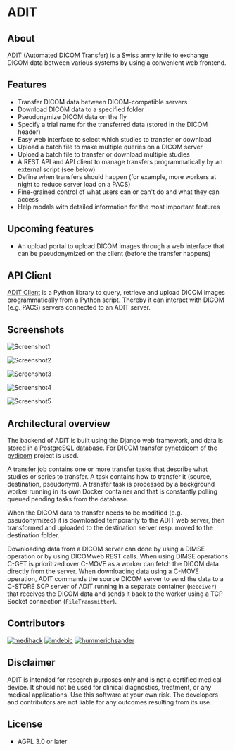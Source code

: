 # ADIT

## About

ADIT (Automated DICOM Transfer) is a Swiss army knife to exchange DICOM data between various systems by using a convenient web frontend.

## Features

- Transfer DICOM data between DICOM-compatible servers
- Download DICOM data to a specified folder
- Pseudonymize DICOM data on the fly
- Specify a trial name for the transferred data (stored in the DICOM header)
- Easy web interface to select which studies to transfer or download
- Upload a batch file to make multiple queries on a DICOM server
- Upload a batch file to transfer or download multiple studies
- A REST API and API client to manage transfers programmatically by an external script (see below)
- Define when transfers should happen (for example, more workers at night to reduce server load on a PACS)
- Fine-grained control of what users can or can't do and what they can access
- Help modals with detailed information for the most important features

## Upcoming features

- An upload portal to upload DICOM images through a web interface that can be pseudonymized on the client (before the transfer happens)

## API Client

[ADIT Client](https://github.com/openradx/adit-client) is a Python library to query, retrieve and upload DICOM images programmatically from a Python script. Thereby it can interact with DICOM (e.g. PACS) servers connected to an ADIT server.

## Screenshots

![Screenshot1](https://github.com/openradx/adit/assets/120626/f03d6af0-510f-4324-95f4-10bf8522fce2)

![Screenshot2](https://github.com/openradx/adit/assets/120626/2b322dd9-0ce3-4e8f-9ca3-a10e00842c62)

![Screenshot3](https://user-images.githubusercontent.com/120626/155511254-95adbed7-ef2e-44bd-aa3b-6e055be527a5.png)

![Screenshot4](https://user-images.githubusercontent.com/120626/155511300-4dafe29f-748f-4d69-81af-89afe63197a0.png)

![Screenshot5](https://user-images.githubusercontent.com/120626/155511342-e64cd37d-4e92-4a9a-bbb0-4e88ea136d3c.png)

## Architectural overview

The backend of ADIT is built using the Django web framework, and data is stored in a PostgreSQL database. For DICOM transfer [pynetdicom](https://pydicom.github.io/pynetdicom/stable/) of the [pydicom](https://pydicom.github.io/) project is used.

A transfer job contains one or more transfer tasks that describe what studies or series to transfer. A task contains how to transfer it (source, destination, pseudonym). A transfer task is processed by a background worker running in its own Docker container and that is constantly polling queued pending tasks from the database.

When the DICOM data to transfer needs to be modified (e.g. pseudonymized) it is downloaded temporarily to the ADIT web server, then transformed and uploaded to the destination server resp. moved to the destination folder.

Downloading data from a DICOM server can done by using a DIMSE operation or by using DICOMweb REST calls. When using DIMSE operations C-GET is prioritized over C-MOVE as a worker can fetch the DICOM data directly from the server. When downloading data using a C-MOVE operation, ADIT commands the source DICOM server to send the data to a C-STORE SCP server of ADIT running in a separate container (`Receiver`) that receives the DICOM data and sends it back to the worker using a TCP Socket connection (`FileTransmitter`).

## Contributors

[![medihack](https://github.com/medihack.png?size=50)](https://github.com/medihack)
[![mdebic](https://github.com/mdebic.png?size=50)](https://github.com/mdebic)
[![hummerichsander](https://github.com/hummerichsander.png?size=50)](https://github.com/hummerichsander)

## Disclaimer

ADIT is intended for research purposes only and is not a certified medical device. It should not be used for clinical diagnostics, treatment, or any medical applications. Use this software at your own risk. The developers and contributors are not liable for any outcomes resulting from its use.

## License

- AGPL 3.0 or later
